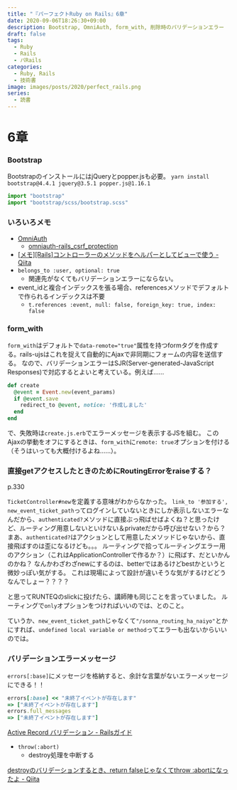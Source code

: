 ```yaml
---
title: "『パーフェクトRuby on Rails』6章"
date: 2020-09-06T18:26:30+09:00
description: Bootstrap, OmniAuth, form_with, 削除時のバリデーションエラー
draft: false
tags:
  - Ruby
  - Rails
  - パRails
categories:
  - Ruby, Rails
  - 技術書
image: images/posts/2020/perfect_rails.png
series:
  - 読書
---
```


# 6章

### Bootstrap

BootstrapのインストールにはjQueryとpopper.jsも必要。
`yarn install bootstrap@4.4.1 jquery@3.5.1 popper.js@1.16.1`

```js:app/javascript/packs/application.js
import "bootstrap"
import "bootstrap/scss/bootstrap.scss"
```

### いろいろメモ

- [OmniAuth](https://github.com/omniauth/omniauth)
  - [omniauth\-rails\_csrf\_protection](https://github.com/cookpad/omniauth-rails_csrf_protection)
- [\[メモ\]\[Rails\]コントローラーのメソッドをヘルパーとしてビューで使う \- Qiita](https://qiita.com/hirotakasasaki/items/3dee3bce75e945fa9a77)
- `belongs_to :user, optional: true`
  - 関連先がなくてもバリデーションエラーにならない。
- event_idと複合インデックスを張る場合、referencesメソッドでデフォルトで作られるインデックスは不要
  - `t.references :event, null: false, foreign_key: true, index: false`

### form_with

`form_with`はデフォルトで`data-remote="true"`属性を持つformタグを作成する。rails-ujsはこれを捉えて自動的にAjaxで非同期にフォームの内容を送信する。
なので、バリデーションエラーはSJR(Server-generated-JavaScript Responses)で対応するとよいと考えている。例えば……

```rb
def create
  @event = Event.new(event_params)
  if @event.save
    redirect_to @event, notice: '作成しました'
  end
end
```

で、失敗時は`create.js.erb`でエラーメッセージを表示するJSを組む。
このAjaxの挙動をオフにするときは、`form_with`に`remote: true`オプションを付ける（そうはいっても大概付けるよね……）。

### 直接getアクセスしたときのためにRoutingErrorをraiseする？

p.330

`TicketController#new`を定義する意味がわからなかった。
`link_to '参加する', new_event_ticket_path`ってログインしていないときにしか表示しないエラーなんだから、`authenticated?`メソッドに直接ぶっ飛ばせばよくね？と思ったけど、ルーティング用意しないといけない＆privateだから呼び出せない？から？
まあ、`authenticated?`はアクションとして用意したメソッドじゃないから、直接飛ばすのは歪になるけども。。。
ルーティングで拾ってルーティングエラー用のアクション（これはApplicationControllerで作るか？）に飛ばす、だといかんのかね？
なんかわざわざnewにするのは、betterではあるけどbestかというと微妙っぽい気がする。
これは現場によって設計が違いそうな気がするけどどうなんでしょー？？？？

と思ってRUNTEQのslickに投げたら、講師陣も同じことを言っていました。
ルーティングで`only`オプションをつければいいのでは、とのこと。

ていうか、`new_event_ticket_path`じゃなくて`"/sonna_routing_ha_naiyo"`とかにすれば、`undefined local variable or method`ってエラーも出ないからいいのでは。

### バリデーションエラーメッセージ

`errors[:base]`にメッセージを格納すると、余計な言葉がないエラーメッセージにできる！！

```rb
errors[:base] << "未終了イベントが存在します"
=> ["未終了イベントが存在します"]
errors.full_messages
=> ["未終了イベントが存在します"]
```

[Active Record バリデーション \- Railsガイド](https://railsguides.jp/active_record_validations.html#errors-base)

- `throw(:abort)`
  - destroy処理を中断する

[destroyのバリデーションするとき、return falseじゃなくてthrow :abortになったよ \- Qiita](https://qiita.com/___dera/items/6a73e84a183a706e4d39)
